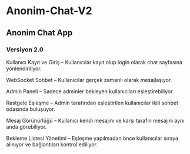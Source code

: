 # Anonim-Chat-V2
## Anonim Chat App

### Versiyon 2.0

Kullanıcı Kayıt ve Giriş – Kullanıcılar kayıt olup login olarak chat sayfasına yönlendiriliyor.

WebSocket Sohbet – Kullanıcılar gerçek zamanlı olarak mesajlaşıyor.

Admin Paneli – Sadece adminler bekleyen kullanıcıları eşleştirebiliyor.

Rastgele Eşleşme – Admin tarafından eşleştirilen kullanıcılar ikili sohbet odasında buluşuyor.

Mesaj Görünürlüğü – Kullanıcı kendi mesajını ve karşı tarafın mesajını aynı anda görebiliyor.

Bekleme Listesi Yönetimi – Eşleşme yapılmadan önce kullanıcılar sıraya alınıyor ve bağlantıları kontrol ediliyor.
